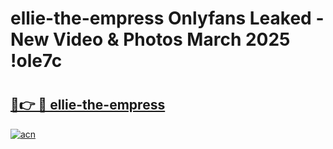 # ellie-the-empress Onlyfans Leaked - New Video & Photos March 2025 !ole7c

# <h2><a href="https://2u7he5.iuczelnia.edu.pl?title=ellie-the-empress&ref=ole7c">🔗👉 🔴 ellie-the-empress</a></h2>

[![acn](https://github.com/user-attachments/assets/0f9c940e-d8b0-45ae-aac7-cd30a18b3e1c)](https://2u7he5.iuczelnia.edu.pl?title=ellie-the-empress&ref=ole7c)

